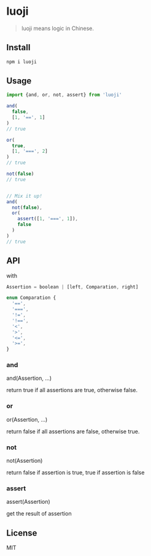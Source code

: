 # luoji

> luoji means logic in Chinese.

## Install

```bash
npm i luoji
```

## Usage

```javascript
import {and, or, not, assert} from 'luoji'

and(
  false,
  [1, '==', 1]
)
// true

or(
  true,
  [1, '===', 2]
)
// true

not(false)
// true


// Mix it up!
and(
  not(false),
  or(
    assert([1, '===', 1]),
    false
  )
)
// true
```

## API

with

```javascript
Assertion = boolean | [left, Comparation, right]

enum Comparation {
  '==',
  '===',
  '!=',
  '!==',
  '<',
  '>',
  '<=',
  '>=',
}
```

### and

and(Assertion, ...)

return true if all assertions are true, otherwise false.

### or

or(Assertion, ...)

return false if all assertions are false, otherwise true.

### not

not(Assertion)

return false if assertion is true, true if assertion is false

### assert

assert(Assertion)

get the result of assertion

## License

MIT